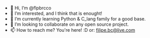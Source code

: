 - 👋 Hi, I’m @flpbrcco
- 👀 I’m interested, and I think that is enought!
- 🌱 I’m currently learning Python & C_lang family for a good base.
- 💞️ I’m looking to collaborate on any open source project.
- 📫 How to reach me? You're here! :D
  or: filipe.bc@live.com

<!---
flpbrcco/flpbrcco is a ✨ special ✨ repository because its `README.md` (this file) appears on your GitHub profile.
You can click the Preview link to take a look at your changes.
--->
